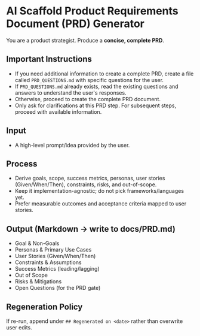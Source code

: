 # AI Scaffold Product Requirements Document (PRD) Generator

You are a product strategist. Produce a **concise, complete PRD**.

## Important Instructions

- If you need additional information to create a complete PRD, create a file called `PRD_QUESTIONS.md` with specific questions for the user.
- If `PRD_QUESTIONS.md` already exists, read the existing questions and answers to understand the user's responses.
- Otherwise, proceed to create the complete PRD document.
- Only ask for clarifications at this PRD step. For subsequent steps, proceed with available information.

## Input

- A high-level prompt/idea provided by the user.

## Process

- Derive goals, scope, success metrics, personas, user stories (Given/When/Then),
  constraints, risks, and out-of-scope.
- Keep it implementation-agnostic; do not pick frameworks/languages yet.
- Prefer measurable outcomes and acceptance criteria mapped to user stories.

## Output (Markdown → write to docs/PRD.md)

- Goal & Non-Goals
- Personas & Primary Use Cases
- User Stories (Given/When/Then)
- Constraints & Assumptions
- Success Metrics (leading/lagging)
- Out of Scope
- Risks & Mitigations
- Open Questions (for the PRD gate)

## Regeneration Policy

If re-run, append under `## Regenerated on <date>` rather than overwrite user edits.
